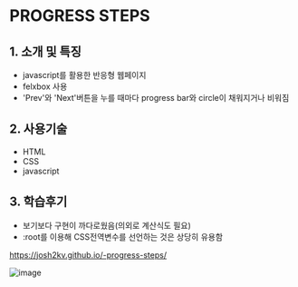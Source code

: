 # PROGRESS STEPS

## 1. 소개 및 특징
- javascript를 활용한 반응형 웹페이지
- felxbox 사용
- 'Prev'와 'Next'버튼을 누를 때마다 progress bar와 circle이 채워지거나 비워짐

## 2. 사용기술
- HTML
- CSS
- javascript

## 3. 학습후기

- 보기보다 구현이 까다로웠음(의외로 계산식도 필요)
- :root를 이용해 CSS전역변수를 선언하는 것은 상당히 유용함


https://josh2kv.github.io/-progress-steps/

![image](https://user-images.githubusercontent.com/79514508/113094236-49d76000-922c-11eb-923d-ddc6cd32f2a5.png)
